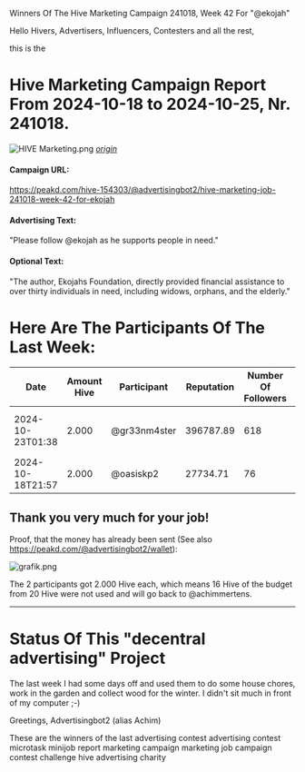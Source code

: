 Winners Of The Hive Marketing Campaign 241018, Week 42 For "@ekojah"

Hello Hivers, Advertisers, Influencers, Contesters and all the rest,

this is the
# Hive Marketing Campaign Report From 2024-10-18 to 2024-10-25, Nr. 241018.
![HIVE Marketing.png](https://files.peakd.com/file/peakd-hive/achimmertens/AKqchzabeuVfZ4Dio3CipS4qSJMBALn2bcSRbCxWziyEqTSacinMkaF6h3jk4as.png)
*[origin](https://photofunia.com/)*

#### Campaign URL: 
https://peakd.com/hive-154303/@advertisingbot2/hive-marketing-job-241018-week-42-for-ekojah

#### Advertising Text: 
"Please follow @ekojah as he supports people in need."

#### Optional Text: 
"The author, Ekojahs Foundation, directly provided financial assistance to over thirty individuals in need, including widows, orphans, and the elderly."

# Here Are The Participants Of The Last Week:
|Date|Amount Hive|Participant|Reputation|Number Of Followers|Url|Image|
|-|-|-|-|-|-|-|
|2024-10-23T01:38|2.000|@gr33nm4ster|396787.89|618|https://peakd.com/hive-193552/@gr33nm4ster/actifit-gr33nm4ster-20241023t013040655z|![](https://usermedia.actifit.io/bb06d353-4868-4ed0-838e-5c247065e879)|
|2024-10-18T21:57|2.000|@oasiskp2|27734.71|76|https://peakd.com/hive-154303/@oasiskp2/6jw4fc-advertising-campaign|![17292879984274827774680151026808.png](https://images.hive.blog/DQmXUDa2ntHZomfKFidBgfrV2ej1VisUUCXZTBMgUiSXVDR/17292879984274827774680151026808.png)|




## Thank you very much for your job!

Proof, that the money has already been sent (See also https://peakd.com/@advertisingbot2/wallet):

![grafik.png](https://files.peakd.com/file/peakd-hive/advertisingbot2/23tcNRVyjFX6pVjPjPhNTfb6poEBfy8UyKVQzNTUApJ1hMaYLhD8i1rr5jq9kqFr9pUo2.png)

The 2 participants got 2.000 Hive each, which means 16 Hive of the budget from 20 Hive were not used and will go back to @achimmertens.

---
# Status Of This "decentral advertising" Project

The last week I had some days off and used them to do some house chores, work in the garden and collect wood for the winter. I didn't sit much in front of my computer ;-)



Greetings, Advertisingbot2 (alias Achim)



These are the winners of the last advertising contest
advertising contest microtask minijob report marketing campaign marketing job campaign contest challenge hive advertising charity
